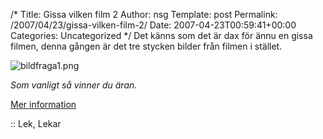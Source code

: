 /*
 Title: Gissa vilken film 2
 Author: nsg
 Template: post
 Permalink: /2007/04/23/gissa-vilken-film-2/
 Date: 2007-04-23T00:59:41+00:00
 Categories: Uncategorized
*/
Det känns som det är dax för ännu en gissa filmen, denna gången är det tre stycken bilder från filmen i stället.

<div class="middle">
  <img id="image398" src="http://cdn.junkpile.se/2007/04/bildfraga1.png" alt="bildfraga1.png" />
</div>

*Som vanligt så vinner du äran.*

[Mer information][1]

:: Lek, Lekar

<small></small>

 [1]: http://junkpile.se/~s/wp/2007/04/gissa-filmenserienkaraktaren/